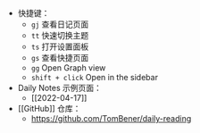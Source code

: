 - 快捷键：
	- `gj` 查看日记页面
	- `tt` 快速切换主题
	- `ts` 打开设置面板
	- `gs` 查看快捷页面
	- `gg` Open Graph view
	- `shift + click` Open in the sidebar
- Daily Notes 示例页面：
	- [[2022-04-17]]
- [[GitHub]] 仓库：
	- https://github.com/TomBener/daily-reading